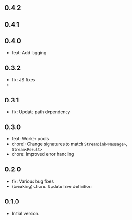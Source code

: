 ## 0.4.2

## 0.4.1

## 0.4.0

- feat: Add logging

## 0.3.2

- fix: JS fixes
- 
## 0.3.1

- fix: Update path dependency

## 0.3.0

- feat: Worker pools
- chore!: Change signatures to match `StreamSink<Message>`, `Stream<Result>` 
- chore: Improved error handling

## 0.2.0

- fix: Various bug fixes
- (breaking) chore: Update hive definition

## 0.1.0

- Initial version.
